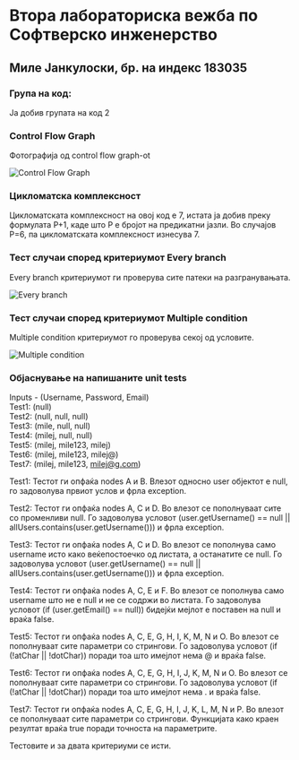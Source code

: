 # Втора лабораториска вежба по Софтверско инженерство

## Миле Јанкулоски, бр. на индекс 183035

### Група на код: 

Ја добив групата на код 2

###  Control Flow Graph

Фотографија од control flow graph-ot

![Control Flow Graph](https://jankuloski.ml/ControlFlowGraph.jpg)

### Цикломатска комплексност

Цикломатската комплексност на овој код е 7, истата ја добив преку формулата P+1, каде што P е бројот на предикатни јазли. Во случајoв P=6, па цикломатската комплексност изнесува 7.

### Тест случаи според критериумот Every branch

Every branch критериумот ги проверува сите патеки на разгранувањата.

![Every branch](https://jankuloski.ml/EveryBranch.jpg)

### Тест случаи според критериумот Multiple condition

Multiple condition критериумот го проверува секој од условите.

![Multiple condition](https://jankuloski.ml/MultipleCondition.jpg)

### Објаснување на напишаните unit tests

Inputs - (Username, Password, Email)  
Test1:	(null)  
Test2:	(null, null, null)  
Test3:	(mile, null, null)  
Test4:	(milej, null, null)  
Test5:	(milej, mile123, milej)  
Test6:	(milej, mile123, milej@)  
Test7:	(milej, mile123, milej@g.com)  

Test1: Тестот ги опфаќа nodes A и B. Влезот односно user објектот е null, го задоволува првиот услов и фрла exception.  
    
Test2: Тестот ги опфаќа nodes A, C и D. Во влезот се пополнуваат сите со променливи null. Го задоволува условот (user.getUsername() == null || allUsers.contains(user.getUsername())) и фрла exception.  
                                                                
Test3: Тестот ги опфаќа nodes A, C и D. Во влезот се пополнува само username исто како веќепостоечко од листата, а останатите се null. Го задоволува условот (user.getUsername() == null || allUsers.contains(user.getUsername())) и фрла exception.  
  
Test4: Тестот ги опфаќа nodes A, C, E и F. Во влезот се пополнува само username што не е null и не се содржи во листата. Го задоволува условот (if (user.getEmail() == null)) бидејќи мејлот е поставен на null и враќа false.  
      
Test5: Тестот ги опфаќа nodes A, C, E, G, H, I, K, M, N и O. Во влезот се пополнуваат сите параметри со стрингови. Го задоволува условот (if (!atChar || !dotChar)) поради тоа што имејлот нема @ и враќа false.  
      
Test6: Тестот ги опфаќа nodes A, C, E, G, H, I, J, K, M, N и O. Во влезот се пополнуваат сите параметри со стрингови. Го задоволува условот (if (!atChar || !dotChar)) поради тоа што имејлот нема . и враќа false. 
          
Test7: Тестот ги опфаќа nodes A, C, E, G, H, I, J, K, L, M, N и P. Во влезот се пополнуваат сите параметри со стрингови. Функцијата како краен резултат враќа true поради точноста на параметрите.  
    
Тестовите и за двата критериуми се исти.
